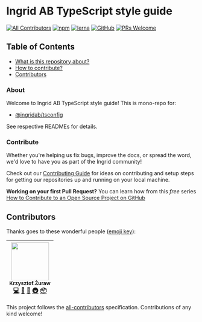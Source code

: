 # Ingrid AB TypeScript style guide

[![All Contributors](https://img.shields.io/badge/all_contributors-1-orange.svg?style=flat-square)](#contributors)
[![npm](https://img.shields.io/npm/dt/:package.svg)](https://www.npmjs.com/package/@ingridab/tsconfig)
[![lerna](https://img.shields.io/badge/maintained%20with-lerna-cc00ff.svg)](https://lernajs.io/)
[![GitHub](https://img.shields.io/github/license/mashape/apistatus.svg)](https://github.com/shipwallet/TypeScript)
[![PRs Welcome](https://img.shields.io/badge/PRs-welcome-brightgreen.svg?style=flat-square)](http://makeapullrequest.com)

## Table of Contents

- [What is this repository about?](#about)
- [How to contribute?](#contribute)
- [Contributors](#contributors)

### About

Welcome to Ingrid AB TypeScript style guide! This is mono-repo for:

- [@ingridab/tsconfig](./packages/tsconfig/README.md)

See respective READMEs for details.

### Contribute

Whether you're helping us fix bugs, improve the docs, or spread the word, we'd love to have you as part of the Ingrid community!

Check out our [Contributing Guide](./.github/CONTRIBUTING.md) for ideas on contributing and setup steps for getting our repositories up and running on your local machine.

**Working on your first Pull Request?** You can learn how from this _free_ series [How to Contribute to an Open Source Project on GitHub](https://egghead.io/series/how-to-contribute-to-an-open-source-project-on-github)

## Contributors

Thanks goes to these wonderful people ([emoji key](https://github.com/kentcdodds/all-contributors#emoji-key)):

<!-- ALL-CONTRIBUTORS-LIST:START - Do not remove or modify this section -->
<!-- prettier-ignore -->
| [<img src="https://avatars2.githubusercontent.com/u/9116238?v=4" width="100px;"/><br /><sub><b>Krzysztof Żuraw</b></sub>](http://krzysztofzuraw.com)<br />[💻](https://github.com/shipwallet/TypeScript/commits?author=krzysztofzuraw "Code") [📖](https://github.com/shipwallet/TypeScript/commits?author=krzysztofzuraw "Documentation") [🤔](#ideas-krzysztofzuraw "Ideas, Planning, & Feedback") [🚇](#infra-krzysztofzuraw "Infrastructure (Hosting, Build-Tools, etc)") [📦](#platform-krzysztofzuraw "Packaging/porting to new platform") |
| :---: |
<!-- ALL-CONTRIBUTORS-LIST:END -->

This project follows the [all-contributors](https://github.com/kentcdodds/all-contributors) specification. Contributions of any kind welcome!
